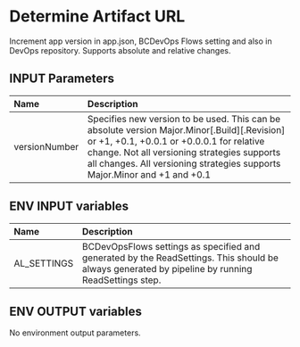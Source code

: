 # Determine Artifact URL

Increment app version in app.json, BCDevOps Flows setting and also in DevOps repository. Supports absolute and relative changes.

## INPUT Parameters

| Name                  | Description |
| :--                   | :-- |
| versionNumber | Specifies new version to be used. This can be absolute version Major.Minor[.Build][.Revision] or +1, +0.1, +0.0.1 or +0.0.0.1 for relative change. Not all versioning strategies supports all changes. All versioning strategies supports Major.Minor and +1 and +0.1 |

## ENV INPUT variables

| Name                  | Description |
| :--                   | :-- |
| AL_SETTINGS           | BCDevOpsFlows settings as specified and generated by the ReadSettings. This should be always generated by pipeline by running ReadSettings step. |

## ENV OUTPUT variables

No environment output parameters.
